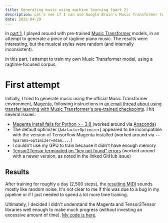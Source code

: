 ```yaml
---
title: Generating music using machine learning (part 2)
description: Let's see if I can use Google Brain's Music Transformer to generate ragtime music
date: 2022-04-29
---
```

In [part 1](generating-music.md), I played around with pre-trained [Music Transformer](https://magenta.tensorflow.org/music-transformer) models, in an attempt to generate a piece of ragtime piano music. The results were interesting, but the musical styles were random (and internally inconsistent).

In this part, I attempt to train my own Music Transformer model, using a ragtime-focused corpus.

# First attempt
Initially, I tried to generate music using the official Music Transformer environment, [Magenta](https://magenta.tensorflow.org/), following instructions in [an email thread about using transfer learning with Music Transformer's pre-trained checkpoints](https://groups.google.com/a/tensorflow.org/g/magenta-discuss/c/tRrth7wXF6U). I hit several issues:

* [Magenta install fails for Python >= 3.8 ](https://github.com/magenta/magenta/issues/1962) (worked around via [Anaconda](https://www.anaconda.com/))
* The default optimizer (`AdafactorOptimizer`) appeared to be incompatible with the version of Tensorflow Magenta installed (worked around via `--hparams=optimizer=Adam,...`)
* I couldn't use my GPU to train because it didn't have enough memory
* [Tensor2Tensor terminated on "key not found" errors](https://github.com/magenta/magenta/issues/1862) (worked around with a newer version, as noted in the linked GitHub issue)

## Results
After training for roughly a day (2,500 steps), the [resulting MIDI](../../assets/music-generation/mt-train-2500.mid) sounds mostly like random noise. It's not clear to me if this was due to a bug in my pipeline or if I just needed to spend a lot more time training.

Ultimately, I decided I didn't understand the Magenta and Tensor2Tensor libraries well enough to make much progress (without investing an excessive amount of time). [My code is here](https://github.com/jaredkrinke/music-transformer-fine-tuning).
